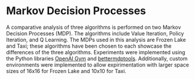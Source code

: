 # Markov Decision Processes

A comparative analysis of three algorithms is performed on two Markov Decision Processes (MDP). The algorithms include Value Iteration, Policy Iteration, and Q Learning. The MDPs used in this analysis are Frozen Lake and Taxi; these algorithms have been chosen to each showcase the differences of the three algorithms. Experiments were implemented using the Python libraries [OpenAI Gym](https://www.gymlibrary.dev/) and [bettermdptools](https://github.com/jlm429/bettermdptools). Additionally, custom environments were implemented to allow expirimentation with larger space sizes of 16x16 for Frozen Lake and 10x10 for Taxi.
